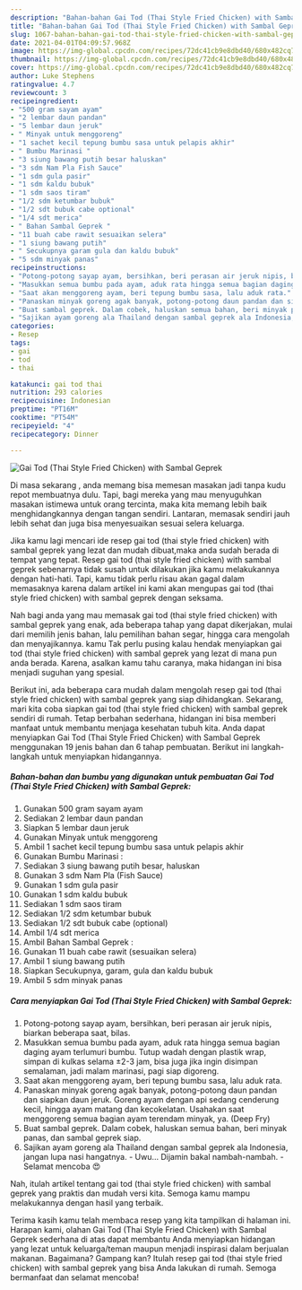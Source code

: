 ```yaml
---
description: "Bahan-bahan Gai Tod (Thai Style Fried Chicken) with Sambal Geprek yang lezat dan Mudah Dibuat"
title: "Bahan-bahan Gai Tod (Thai Style Fried Chicken) with Sambal Geprek yang lezat dan Mudah Dibuat"
slug: 1067-bahan-bahan-gai-tod-thai-style-fried-chicken-with-sambal-geprek-yang-lezat-dan-mudah-dibuat
date: 2021-04-01T04:09:57.968Z
image: https://img-global.cpcdn.com/recipes/72dc41cb9e8dbd40/680x482cq70/gai-tod-thai-style-fried-chicken-with-sambal-geprek-foto-resep-utama.jpg
thumbnail: https://img-global.cpcdn.com/recipes/72dc41cb9e8dbd40/680x482cq70/gai-tod-thai-style-fried-chicken-with-sambal-geprek-foto-resep-utama.jpg
cover: https://img-global.cpcdn.com/recipes/72dc41cb9e8dbd40/680x482cq70/gai-tod-thai-style-fried-chicken-with-sambal-geprek-foto-resep-utama.jpg
author: Luke Stephens
ratingvalue: 4.7
reviewcount: 3
recipeingredient:
- "500 gram sayam ayam"
- "2 lembar daun pandan"
- "5 lembar daun jeruk"
- " Minyak untuk menggoreng"
- "1 sachet kecil tepung bumbu sasa untuk pelapis akhir"
- " Bumbu Marinasi "
- "3 siung bawang putih besar haluskan"
- "3 sdm Nam Pla Fish Sauce"
- "1 sdm gula pasir"
- "1 sdm kaldu bubuk"
- "1 sdm saos tiram"
- "1/2 sdm ketumbar bubuk"
- "1/2 sdt bubuk cabe optional"
- "1/4 sdt merica"
- " Bahan Sambal Geprek "
- "11 buah cabe rawit sesuaikan selera"
- "1 siung bawang putih"
- " Secukupnya garam gula dan kaldu bubuk"
- "5 sdm minyak panas"
recipeinstructions:
- "Potong-potong sayap ayam, bersihkan, beri perasan air jeruk nipis, biarkan beberapa saat, bilas."
- "Masukkan semua bumbu pada ayam, aduk rata hingga semua bagian daging ayam terlumuri bumbu. Tutup wadah dengan plastik wrap, simpan di kulkas selama ±2-3 jam, bisa juga jika ingin disimpan semalaman, jadi malam marinasi, pagi siap digoreng."
- "Saat akan menggoreng ayam, beri tepung bumbu sasa, lalu aduk rata."
- "Panaskan minyak goreng agak banyak, potong-potong daun pandan dan siapkan daun jeruk. Goreng ayam dengan api sedang cenderung kecil, hingga ayam matang dan kecokelatan. Usahakan saat menggoreng semua bagian ayam terendam minyak, ya. (Deep Fry)"
- "Buat sambal geprek. Dalam cobek, haluskan semua bahan, beri minyak panas, dan sambal geprek siap."
- "Sajikan ayam goreng ala Thailand dengan sambal geprek ala Indonesia, jangan lupa nasi hangatnya. Uwu... Dijamin bakal nambah-nambah. Selamat mencoba 😍"
categories:
- Resep
tags:
- gai
- tod
- thai

katakunci: gai tod thai 
nutrition: 293 calories
recipecuisine: Indonesian
preptime: "PT16M"
cooktime: "PT54M"
recipeyield: "4"
recipecategory: Dinner

---
```



![Gai Tod (Thai Style Fried Chicken) with Sambal Geprek](https://img-global.cpcdn.com/recipes/72dc41cb9e8dbd40/680x482cq70/gai-tod-thai-style-fried-chicken-with-sambal-geprek-foto-resep-utama.jpg)

Di masa  sekarang , anda memang bisa memesan masakan jadi tanpa kudu repot membuatnya dulu. Tapi, bagi mereka yang mau menyuguhkan masakan istimewa untuk orang tercinta, maka kita memang lebih baik menghidangkannya dengan tangan sendiri. Lantaran, memasak sendiri jauh lebih sehat dan juga bisa menyesuaikan sesuai selera keluarga.

Jika kamu lagi mencari ide resep gai tod (thai style fried chicken) with sambal geprek yang lezat dan mudah dibuat,maka anda sudah berada di tempat yang tepat. Resep gai tod (thai style fried chicken) with sambal geprek  sebenarnya tidak susah untuk dilakukan jika kamu melakukannya dengan hati-hati. Tapi, kamu tidak perlu risau akan gagal dalam memasaknya 
karena dalam artikel ini kami akan mengupas gai tod (thai style fried chicken) with sambal geprek dengan seksama.  



Nah bagi anda yang mau memasak gai tod (thai style fried chicken) with sambal geprek yang enak, ada beberapa tahap yang dapat dikerjakan, mulai dari memilih jenis bahan, lalu pemilihan bahan segar, hingga cara mengolah dan menyajikannya. kamu Tak perlu pusing kalau hendak menyiapkan gai tod (thai style fried chicken) with sambal geprek yang lezat di mana pun anda berada. Karena, asalkan kamu  tahu caranya, maka hidangan ini bisa menjadi suguhan yang spesial.

Berikut ini, ada beberapa cara mudah dalam mengolah resep gai tod (thai style fried chicken) with sambal geprek yang siap dihidangkan. Sekarang, mari kita coba siapkan gai tod (thai style fried chicken) with sambal geprek sendiri di rumah. Tetap berbahan sederhana, hidangan ini bisa memberi manfaat untuk membantu menjaga kesehatan tubuh kita. Anda dapat menyiapkan Gai Tod (Thai Style Fried Chicken) with Sambal Geprek menggunakan 19 jenis bahan dan 6 tahap pembuatan. Berikut ini langkah-langkah untuk menyiapkan hidangannya.

<!--inarticleads1-->

##### Bahan-bahan dan bumbu yang digunakan untuk pembuatan Gai Tod (Thai Style Fried Chicken) with Sambal Geprek:

1. Gunakan 500 gram sayam ayam
1. Sediakan 2 lembar daun pandan
1. Siapkan 5 lembar daun jeruk
1. Gunakan  Minyak untuk menggoreng
1. Ambil 1 sachet kecil tepung bumbu sasa untuk pelapis akhir
1. Gunakan  Bumbu Marinasi :
1. Sediakan 3 siung bawang putih besar, haluskan
1. Gunakan 3 sdm Nam Pla (Fish Sauce)
1. Gunakan 1 sdm gula pasir
1. Gunakan 1 sdm kaldu bubuk
1. Sediakan 1 sdm saos tiram
1. Sediakan 1/2 sdm ketumbar bubuk
1. Sediakan 1/2 sdt bubuk cabe (optional)
1. Ambil 1/4 sdt merica
1. Ambil  Bahan Sambal Geprek :
1. Gunakan 11 buah cabe rawit (sesuaikan selera)
1. Ambil 1 siung bawang putih
1. Siapkan  Secukupnya, garam, gula dan kaldu bubuk
1. Ambil 5 sdm minyak panas




<!--inarticleads2-->

##### Cara menyiapkan Gai Tod (Thai Style Fried Chicken) with Sambal Geprek:

1. Potong-potong sayap ayam, bersihkan, beri perasan air jeruk nipis, biarkan beberapa saat, bilas.
1. Masukkan semua bumbu pada ayam, aduk rata hingga semua bagian daging ayam terlumuri bumbu. Tutup wadah dengan plastik wrap, simpan di kulkas selama ±2-3 jam, bisa juga jika ingin disimpan semalaman, jadi malam marinasi, pagi siap digoreng.
1. Saat akan menggoreng ayam, beri tepung bumbu sasa, lalu aduk rata.
1. Panaskan minyak goreng agak banyak, potong-potong daun pandan dan siapkan daun jeruk. Goreng ayam dengan api sedang cenderung kecil, hingga ayam matang dan kecokelatan. Usahakan saat menggoreng semua bagian ayam terendam minyak, ya. (Deep Fry)
1. Buat sambal geprek. Dalam cobek, haluskan semua bahan, beri minyak panas, dan sambal geprek siap.
1. Sajikan ayam goreng ala Thailand dengan sambal geprek ala Indonesia, jangan lupa nasi hangatnya. - Uwu... Dijamin bakal nambah-nambah. - Selamat mencoba 😍




Nah, itulah artikel tentang  gai tod (thai style fried chicken) with sambal geprek  yang praktis dan mudah versi kita. Semoga kamu mampu melakukannya dengan hasil yang terbaik. 

Terima kasih kamu telah membaca resep yang kita tampilkan di halaman ini. Harapan kami, olahan  Gai Tod (Thai Style Fried Chicken) with Sambal Geprek sederhana di atas dapat membantu Anda menyiapkan hidangan yang lezat untuk keluarga/teman maupun menjadi inspirasi dalam berjualan makanan. Bagaimana? Gampang kan? Itulah resep gai tod (thai style fried chicken) with sambal geprek yang bisa Anda lakukan di rumah. Semoga bermanfaat dan selamat mencoba!

